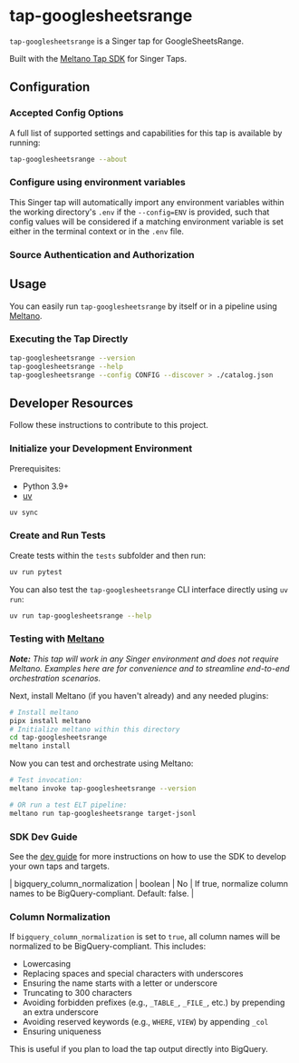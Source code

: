# tap-googlesheetsrange

`tap-googlesheetsrange` is a Singer tap for GoogleSheetsRange.

Built with the [Meltano Tap SDK](https://sdk.meltano.com) for Singer Taps.

<!--

Developer TODO: Update the below as needed to correctly describe the install procedure. For instance, if you do not have a PyPI repo, or if you want users to directly install from your git repo, you can modify this step as appropriate.

## Installation

Install from PyPI:

```bash
pipx install tap-googlesheetsrange
```

Install from GitHub:

```bash
pipx install git+https://github.com/ORG_NAME/tap-googlesheetsrange.git@main
```

-->

## Configuration

### Accepted Config Options

<!--
Developer TODO: Provide a list of config options accepted by the tap.

This section can be created by copy-pasting the CLI output from:

```
tap-googlesheetsrange --about --format=markdown
```
-->

A full list of supported settings and capabilities for this
tap is available by running:

```bash
tap-googlesheetsrange --about
```

### Configure using environment variables

This Singer tap will automatically import any environment variables within the working directory's
`.env` if the `--config=ENV` is provided, such that config values will be considered if a matching
environment variable is set either in the terminal context or in the `.env` file.

### Source Authentication and Authorization

<!--
Developer TODO: If your tap requires special access on the source system, or any special authentication requirements, provide those here.
-->

## Usage

You can easily run `tap-googlesheetsrange` by itself or in a pipeline using [Meltano](https://meltano.com/).

### Executing the Tap Directly

```bash
tap-googlesheetsrange --version
tap-googlesheetsrange --help
tap-googlesheetsrange --config CONFIG --discover > ./catalog.json
```

## Developer Resources

Follow these instructions to contribute to this project.

### Initialize your Development Environment

Prerequisites:

- Python 3.9+
- [uv](https://docs.astral.sh/uv/)

```bash
uv sync
```

### Create and Run Tests

Create tests within the `tests` subfolder and
then run:

```bash
uv run pytest
```

You can also test the `tap-googlesheetsrange` CLI interface directly using `uv run`:

```bash
uv run tap-googlesheetsrange --help
```

### Testing with [Meltano](https://www.meltano.com)

_**Note:** This tap will work in any Singer environment and does not require Meltano.
Examples here are for convenience and to streamline end-to-end orchestration scenarios._

<!--
Developer TODO:
Your project comes with a custom `meltano.yml` project file already created. Open the `meltano.yml` and follow any "TODO" items listed in
the file.
-->

Next, install Meltano (if you haven't already) and any needed plugins:

```bash
# Install meltano
pipx install meltano
# Initialize meltano within this directory
cd tap-googlesheetsrange
meltano install
```

Now you can test and orchestrate using Meltano:

```bash
# Test invocation:
meltano invoke tap-googlesheetsrange --version

# OR run a test ELT pipeline:
meltano run tap-googlesheetsrange target-jsonl
```

### SDK Dev Guide

See the [dev guide](https://sdk.meltano.com/en/latest/dev_guide.html) for more instructions on how to use the SDK to
develop your own taps and targets.

| bigquery_column_normalization | boolean | No | If true, normalize column names to be BigQuery-compliant. Default: false. |

### Column Normalization

If `bigquery_column_normalization` is set to `true`, all column names will be normalized to be BigQuery-compliant. This includes:
- Lowercasing
- Replacing spaces and special characters with underscores
- Ensuring the name starts with a letter or underscore
- Truncating to 300 characters
- Avoiding forbidden prefixes (e.g., `_TABLE_`, `_FILE_`, etc.) by prepending an extra underscore
- Avoiding reserved keywords (e.g., `WHERE`, `VIEW`) by appending `_col`
- Ensuring uniqueness

This is useful if you plan to load the tap output directly into BigQuery.
